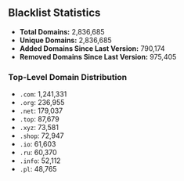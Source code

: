 ## Blacklist Statistics

- **Total Domains:** 2,836,685
- **Unique Domains:** 2,836,685
- **Added Domains Since Last Version:** 790,174
- **Removed Domains Since Last Version:** 975,405

### Top-Level Domain Distribution

-  `.com`: 1,241,331
-  `.org`: 236,955
-  `.net`: 179,037
-  `.top`: 87,679
-  `.xyz`: 73,581
-  `.shop`: 72,947
-  `.io`: 61,603
-  `.ru`: 60,370
-  `.info`: 52,112
-  `.pl`: 48,765
